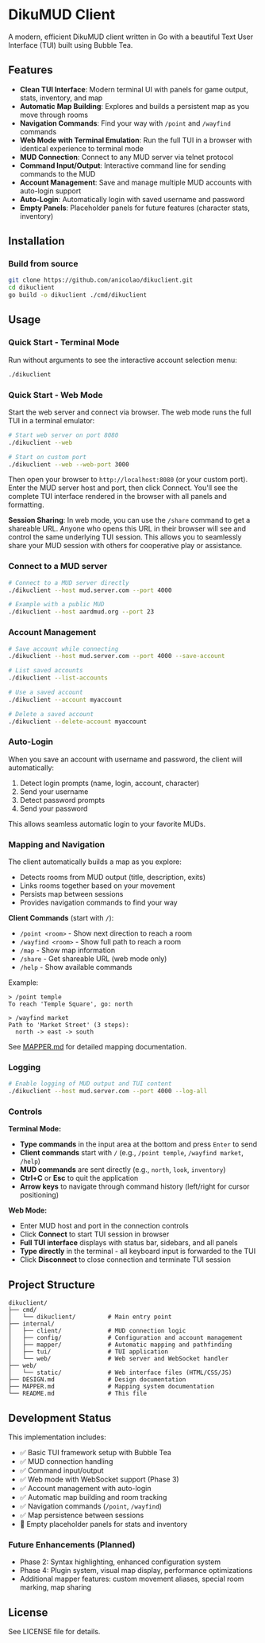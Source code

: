 # DikuMUD Client

A modern, efficient DikuMUD client written in Go with a beautiful Text User Interface (TUI) built using Bubble Tea.

## Features

- **Clean TUI Interface**: Modern terminal UI with panels for game output, stats, inventory, and map
- **Automatic Map Building**: Explores and builds a persistent map as you move through rooms
- **Navigation Commands**: Find your way with `/point` and `/wayfind` commands
- **Web Mode with Terminal Emulation**: Run the full TUI in a browser with identical experience to terminal mode
- **MUD Connection**: Connect to any MUD server via telnet protocol
- **Command Input/Output**: Interactive command line for sending commands to the MUD
- **Account Management**: Save and manage multiple MUD accounts with auto-login support
- **Auto-Login**: Automatically login with saved username and password
- **Empty Panels**: Placeholder panels for future features (character stats, inventory)

## Installation

### Build from source

```bash
git clone https://github.com/anicolao/dikuclient.git
cd dikuclient
go build -o dikuclient ./cmd/dikuclient
```

## Usage

### Quick Start - Terminal Mode

Run without arguments to see the interactive account selection menu:

```bash
./dikuclient
```

### Quick Start - Web Mode

Start the web server and connect via browser. The web mode runs the full TUI in a terminal emulator:

```bash
# Start web server on port 8080
./dikuclient --web

# Start on custom port
./dikuclient --web --web-port 3000
```

Then open your browser to `http://localhost:8080` (or your custom port). Enter the MUD server host and port, then click Connect. You'll see the complete TUI interface rendered in the browser with all panels and formatting.

**Session Sharing**: In web mode, you can use the `/share` command to get a shareable URL. Anyone who opens this URL in their browser will see and control the same underlying TUI session. This allows you to seamlessly share your MUD session with others for cooperative play or assistance.

### Connect to a MUD server

```bash
# Connect to a MUD server directly
./dikuclient --host mud.server.com --port 4000

# Example with a public MUD
./dikuclient --host aardmud.org --port 23
```

### Account Management

```bash
# Save account while connecting
./dikuclient --host mud.server.com --port 4000 --save-account

# List saved accounts
./dikuclient --list-accounts

# Use a saved account
./dikuclient --account myaccount

# Delete a saved account
./dikuclient --delete-account myaccount
```

### Auto-Login

When you save an account with username and password, the client will automatically:
1. Detect login prompts (name, login, account, character)
2. Send your username
3. Detect password prompts
4. Send your password

This allows seamless automatic login to your favorite MUDs.

### Mapping and Navigation

The client automatically builds a map as you explore:
- Detects rooms from MUD output (title, description, exits)
- Links rooms together based on your movement
- Persists map between sessions
- Provides navigation commands to find your way

**Client Commands** (start with `/`):
- `/point <room>` - Show next direction to reach a room
- `/wayfind <room>` - Show full path to reach a room
- `/map` - Show map information
- `/share` - Get shareable URL (web mode only)
- `/help` - Show available commands

Example:
```
> /point temple
To reach 'Temple Square', go: north

> /wayfind market
Path to 'Market Street' (3 steps):
  north -> east -> south
```

See [MAPPER.md](MAPPER.md) for detailed mapping documentation.

### Logging

```bash
# Enable logging of MUD output and TUI content
./dikuclient --host mud.server.com --port 4000 --log-all
```

### Controls

**Terminal Mode:**
- **Type commands** in the input area at the bottom and press `Enter` to send
- **Client commands** start with `/` (e.g., `/point temple`, `/wayfind market`, `/help`)
- **MUD commands** are sent directly (e.g., `north`, `look`, `inventory`)
- **Ctrl+C** or **Esc** to quit the application
- **Arrow keys** to navigate through command history (left/right for cursor positioning)

**Web Mode:**
- Enter MUD host and port in the connection controls
- Click **Connect** to start TUI session in browser
- **Full TUI interface** displays with status bar, sidebars, and all panels
- **Type directly** in the terminal - all keyboard input is forwarded to the TUI
- Click **Disconnect** to close connection and terminate TUI session

## Project Structure

```
dikuclient/
├── cmd/
│   └── dikuclient/         # Main entry point
├── internal/
│   ├── client/             # MUD connection logic
│   ├── config/             # Configuration and account management
│   ├── mapper/             # Automatic mapping and pathfinding
│   ├── tui/                # TUI application
│   └── web/                # Web server and WebSocket handler
├── web/
│   └── static/             # Web interface files (HTML/CSS/JS)
├── DESIGN.md               # Design documentation
├── MAPPER.md               # Mapping system documentation
└── README.md               # This file
```

## Development Status

This implementation includes:
- ✅ Basic TUI framework setup with Bubble Tea
- ✅ MUD connection handling
- ✅ Command input/output
- ✅ Web mode with WebSocket support (Phase 3)
- ✅ Account management with auto-login
- ✅ Automatic map building and room tracking
- ✅ Navigation commands (`/point`, `/wayfind`)
- ✅ Map persistence between sessions
- 🔲 Empty placeholder panels for stats and inventory

### Future Enhancements (Planned)

- Phase 2: Syntax highlighting, enhanced configuration system
- Phase 4: Plugin system, visual map display, performance optimizations
- Additional mapper features: custom movement aliases, special room marking, map sharing

## License

See LICENSE file for details.
